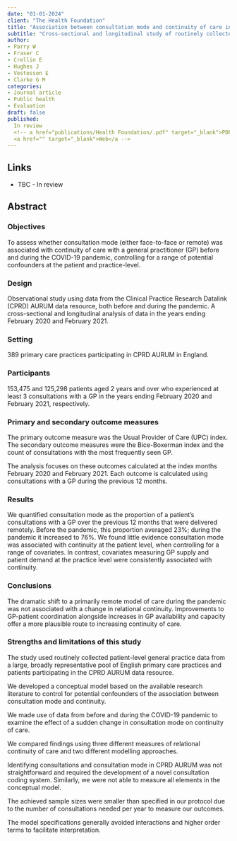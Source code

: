 ```yaml
---
date: "01-01-2024"
client: "The Health Foundation"
title: "Association between consultation mode and continuity of care in general practice before and during the COVID-19 pandemic"
subtitle: "Cross-sectional and longitudinal study of routinely collected patient and practice-level data"
author:
- Parry W
- Fraser C
- Crellin E
- Hughes J
- Vestesson E
- Clarke G M
categories:
- Journal article
- Public health
- Evaluation
draft: false
published:
  In review
  <!-- a href="publications/Health Foundation/.pdf" target="_blank">PDF</a></br>
  <a href="" target="_blank">Web</a -->
---
```


## Links

* TBC - In review
<!--* <a href="publications/Health Foundation/.pdf" target="_blank">PDF</a></br>
* <a href="" target="_blank">Web</a> -->

## Abstract

### Objectives

To assess whether consultation mode (either face-to-face or remote) was associated with continuity of care with a general practitioner (GP) before and during the COVID-19 pandemic, controlling for a range of potential confounders at the patient and practice-level.

### Design

Observational study using data from the Clinical Practice Research Datalink (CPRD) AURUM data resource, both before and during the pandemic. A cross-sectional and longitudinal analysis of data in the years ending February 2020 and February 2021.

### Setting

389 primary care practices participating in CPRD AURUM in England.

### Participants

153,475 and 125,298 patients aged 2 years and over who experienced at least 3 consultations with a GP in the years ending February 2020 and February 2021, respectively. 

### Primary and secondary outcome measures

The primary outcome measure was the Usual Provider of Care (UPC) index. The secondary outcome measures were the Bice-Boxerman index and the count of consultations with the most frequently seen GP.

The analysis focuses on these outcomes calculated at the index months February 2020 and February 2021.
Each outcome is calculated using consultations with a GP during the previous 12 months.

### Results

We quantified consultation mode as the proportion of a patient’s consultations with a GP over the previous 12 months that were delivered remotely. Before the pandemic, this proportion averaged 23%; during the pandemic it increased to 76%. We found little evidence consultation mode was associated with continuity at the patient level, when controlling for a range of covariates. In contrast, covariates measuring GP supply and patient demand at the practice level were consistently associated with continuity.

### Conclusions

The dramatic shift to a primarily remote model of care during the pandemic was not associated with a change in relational continuity. Improvements to GP-patient coordination alongside increases in GP availability and capacity offer a more plausible route to increasing continuity of care. 

### Strengths and limitations of this study

The study used routinely collected patient-level general practice data from a large, broadly representative pool of English primary care practices and patients participating in the CPRD AURUM data resource.

We developed a conceptual model based on the available research literature to control for potential confounders of the association between consultation mode and continuity.

We made use of data from before and during the COVID-19 pandemic to examine the effect of a sudden change in consultation mode on continuity of care.

We compared findings using three different measures of relational continuity of care and two different modelling approaches.

Identifying consultations and consultation mode in CPRD AURUM was not straightforward and required the development of a novel consultation coding system. Similarly, we were not able to measure all elements in the conceptual model.

The achieved sample sizes were smaller than specified in our protocol due to the number of consultations needed per year to measure our outcomes.

The model specifications generally avoided interactions and higher order terms to facilitate interpretation.


